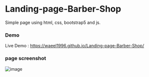 # Landing-page-Barber-Shop

Simple page using html, css, bootstrap5 and js.

### Demo
Live Demo : https://waeel1996.github.io/Landing-page-Barber-Shop/

### page screenshot 
![image](https://user-images.githubusercontent.com/124203059/229951433-c4f78c37-4491-459b-a671-f419d4ebffdf.png)

